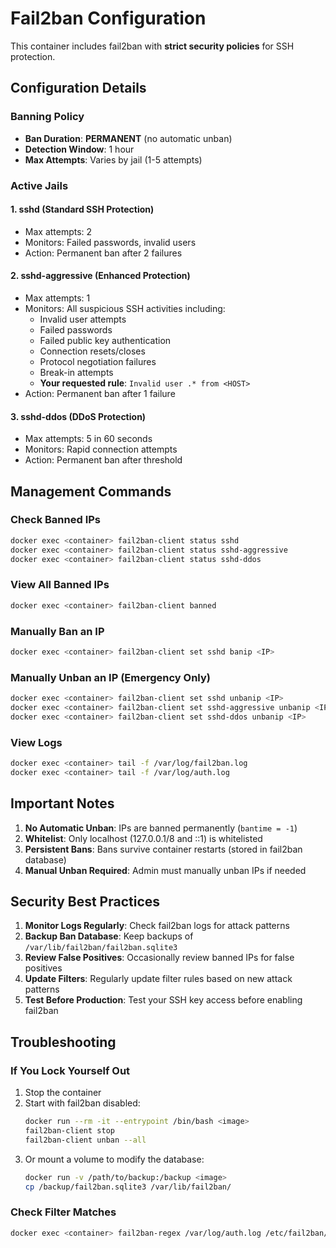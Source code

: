 # Fail2ban Configuration

This container includes fail2ban with **strict security policies** for SSH protection.

## Configuration Details

### Banning Policy
- **Ban Duration**: **PERMANENT** (no automatic unban)
- **Detection Window**: 1 hour
- **Max Attempts**: Varies by jail (1-5 attempts)

### Active Jails

#### 1. sshd (Standard SSH Protection)
- Max attempts: 2
- Monitors: Failed passwords, invalid users
- Action: Permanent ban after 2 failures

#### 2. sshd-aggressive (Enhanced Protection)
- Max attempts: 1
- Monitors: All suspicious SSH activities including:
  - Invalid user attempts
  - Failed passwords
  - Failed public key authentication
  - Connection resets/closes
  - Protocol negotiation failures
  - Break-in attempts
  - **Your requested rule**: `Invalid user .* from <HOST>`
- Action: Permanent ban after 1 failure

#### 3. sshd-ddos (DDoS Protection)
- Max attempts: 5 in 60 seconds
- Monitors: Rapid connection attempts
- Action: Permanent ban after threshold

## Management Commands

### Check Banned IPs
```bash
docker exec <container> fail2ban-client status sshd
docker exec <container> fail2ban-client status sshd-aggressive
docker exec <container> fail2ban-client status sshd-ddos
```

### View All Banned IPs
```bash
docker exec <container> fail2ban-client banned
```

### Manually Ban an IP
```bash
docker exec <container> fail2ban-client set sshd banip <IP>
```

### Manually Unban an IP (Emergency Only)
```bash
docker exec <container> fail2ban-client set sshd unbanip <IP>
docker exec <container> fail2ban-client set sshd-aggressive unbanip <IP>
docker exec <container> fail2ban-client set sshd-ddos unbanip <IP>
```

### View Logs
```bash
docker exec <container> tail -f /var/log/fail2ban.log
docker exec <container> tail -f /var/log/auth.log
```

## Important Notes

1. **No Automatic Unban**: IPs are banned permanently (`bantime = -1`)
2. **Whitelist**: Only localhost (127.0.0.1/8 and ::1) is whitelisted
3. **Persistent Bans**: Bans survive container restarts (stored in fail2ban database)
4. **Manual Unban Required**: Admin must manually unban IPs if needed

## Security Best Practices

1. **Monitor Logs Regularly**: Check fail2ban logs for attack patterns
2. **Backup Ban Database**: Keep backups of `/var/lib/fail2ban/fail2ban.sqlite3`
3. **Review False Positives**: Occasionally review banned IPs for false positives
4. **Update Filters**: Regularly update filter rules based on new attack patterns
5. **Test Before Production**: Test your SSH key access before enabling fail2ban

## Troubleshooting

### If You Lock Yourself Out
1. Stop the container
2. Start with fail2ban disabled:
   ```bash
   docker run --rm -it --entrypoint /bin/bash <image>
   fail2ban-client stop
   fail2ban-client unban --all
   ```
3. Or mount a volume to modify the database:
   ```bash
   docker run -v /path/to/backup:/backup <image>
   cp /backup/fail2ban.sqlite3 /var/lib/fail2ban/
   ```

### Check Filter Matches
```bash
docker exec <container> fail2ban-regex /var/log/auth.log /etc/fail2ban/filter.d/sshd-aggressive.conf
```